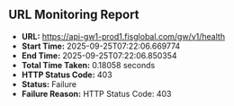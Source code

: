 ## URL Monitoring Report

- **URL:** https://api-gw1-prod1.fisglobal.com/gw/v1/health
- **Start Time:** 2025-09-25T07:22:06.669774
- **End Time:** 2025-09-25T07:22:06.850354
- **Total Time Taken:** 0.18058 seconds
- **HTTP Status Code:** 403
- **Status:** Failure
- **Failure Reason:** HTTP Status Code: 403
